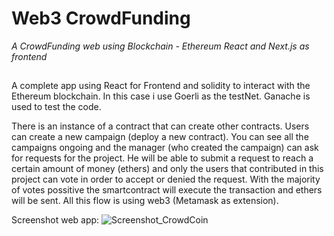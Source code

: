# Web3 CrowdFunding

_A CrowdFunding web using Blockchain - Ethereum
React and Next.js as frontend_

## 

A complete app using React for Frontend and solidity to interact with the Ethereum blockchain. In this case i use Goerli as the testNet.
Ganache is used to test the code.

There is an instance of a contract that can create other contracts.
Users can create a new campaign (deploy a new contract).
You can see all the campaigns ongoing and the manager (who created the campaign) can ask for requests for the project.
He will be able to submit a request to reach a certain amount of money (ethers) and only the users that contributed in this project can vote in order to accept or denied the request. With the majority of votes possitive the smartcontract will execute the transaction and ethers will be sent.
All this flow is using web3 (Metamask as extension).


Screenshot web app:
![Screenshot_CrowdCoin](https://user-images.githubusercontent.com/46672868/151239099-6f4206ad-3e73-4bac-b709-16081b37a0bd.png)
